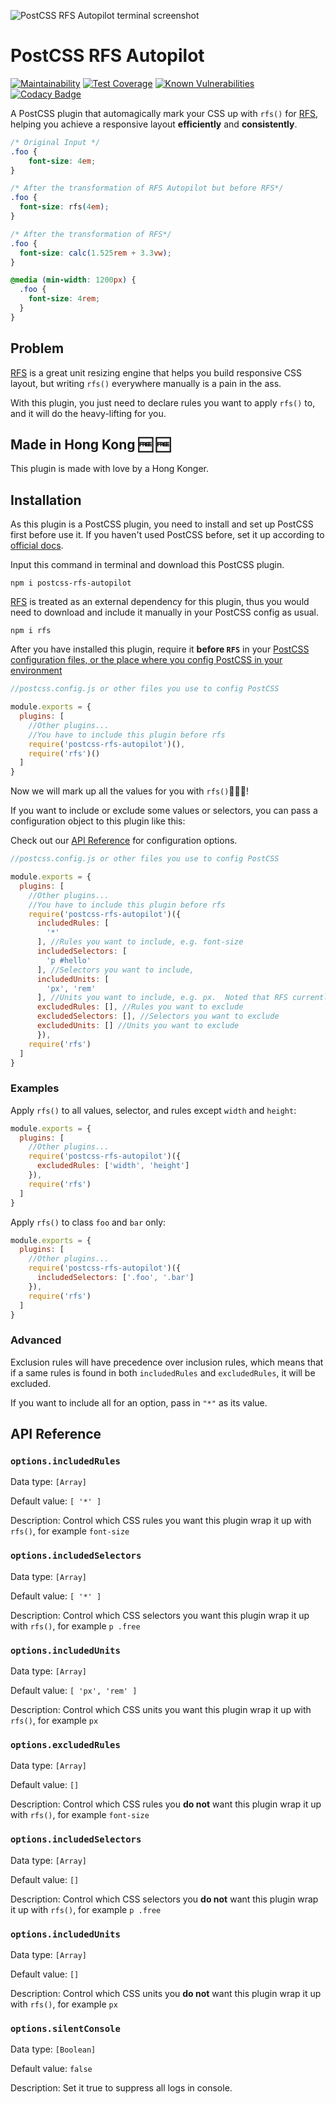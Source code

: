 ![PostCSS RFS Autopilot terminal screenshot](https://github.com/ych605/postcss-rfs-autopilot/blob/master/postcss-rsf-autopilot-example.png?raw=true)

# PostCSS RFS Autopilot

[![Maintainability](https://api.codeclimate.com/v1/badges/5f395780019e3ba34cb0/maintainability)](https://codeclimate.com/github/ych605/postcss-rfs-autopilot/maintainability)
[![Test Coverage](https://api.codeclimate.com/v1/badges/ff984c8d9c6e4277723f/test_coverage)](https://codeclimate.com/github/winston0410/postcss-rfs-autopilot/test_coverage)
[![Known Vulnerabilities](https://snyk.io/test/github/ych605/postcss-rfs-autopilot/badge.svg?targetFile=package.json)](https://snyk.io/test/github/ych605/postcss-rfs-autopilot?targetFile=package.json)
[![Codacy Badge](https://app.codacy.com/project/badge/Grade/5ce28bbbcc174bfdad1dabd6ab3c64f6)](https://www.codacy.com/manual/winston0410/postcss-rfs-autopilot?utm_source=github.com&utm_medium=referral&utm_content=winston0410/postcss-rfs-autopilot&utm_campaign=Badge_Grade)

A PostCSS plugin that automagically mark your CSS up with `rfs()` for [RFS](https://github.com/twbs/rfs), helping you achieve a responsive layout **efficiently** and **consistently**.

```css
/* Original Input */
.foo {
    font-size: 4em;
}
```

```css
/* After the transformation of RFS Autopilot but before RFS*/
.foo {
  font-size: rfs(4em);
}
```

```css
/* After the transformation of RFS*/
.foo {
  font-size: calc(1.525rem + 3.3vw);
}

@media (min-width: 1200px) {
  .foo {
    font-size: 4rem;
  }
}
```

## Problem

[RFS](https://github.com/twbs/rfs) is a great unit resizing engine that helps you build responsive CSS layout, but writing `rfs()` everywhere manually is a pain in the ass.

With this plugin, you just need to declare rules you want to apply `rfs()` to, and it will do the heavy-lifting for you.

## Made in Hong Kong :free: :free:

This plugin is made with love by a Hong Konger.

## Installation

As this plugin is a PostCSS plugin, you need to install and set up PostCSS first before use it. If you haven't used PostCSS before, set it up according to [official docs](https://github.com/postcss/postcss#usage).

Input this command in terminal and download this PostCSS plugin.

```
npm i postcss-rfs-autopilot
```

[RFS](https://github.com/twbs/rfs) is treated as an external dependency for this plugin, thus you would need to download and include it manually in your PostCSS config as usual.

```
npm i rfs
```

After you have installed this plugin, require it **before `RFS`** in your [PostCSS configuration files, or the place where you config PostCSS in your environment](https://github.com/postcss/postcss#usage)

```javascript
//postcss.config.js or other files you use to config PostCSS

module.exports = {
  plugins: [
    //Other plugins...
    //You have to include this plugin before rfs
    require('postcss-rfs-autopilot')(),
    require('rfs')()
  ]
}
```

Now we will mark up all the values for you with `rfs()`:rocket::rocket::rocket:!

If you want to include or exclude some values or selectors, you can pass a configuration object to this plugin like this:

Check out our [API Reference](#api-reference) for configuration options.

```javascript
//postcss.config.js or other files you use to config PostCSS

module.exports = {
  plugins: [
    //Other plugins...
    //You have to include this plugin before rfs
    require('postcss-rfs-autopilot')({
      includedRules: [
        '*'
      ], //Rules you want to include, e.g. font-size
      includedSelectors: [
        'p #hello'
      ], //Selectors you want to include,
      includedUnits: [
        'px', 'rem'
      ], //Units you want to include, e.g. px.  Noted that RFS currently only works with px and rem
      excludedRules: [], //Rules you want to exclude
      excludedSelectors: [], //Selectors you want to exclude
      excludedUnits: [] //Units you want to exclude
      }),
    require('rfs')
  ]
}
```

### Examples

Apply `rfs()` to all values, selector, and rules except `width` and `height`:

```javascript
module.exports = {
  plugins: [
    //Other plugins...
    require('postcss-rfs-autopilot')({
      excludedRules: ['width', 'height']
    }),
    require('rfs')
  ]
}
```

Apply `rfs()` to class `foo` and `bar` only:

```javascript
module.exports = {
  plugins: [
    //Other plugins...
    require('postcss-rfs-autopilot')({
      includedSelectors: ['.foo', '.bar']
    }),
    require('rfs')
  ]
}
```

### Advanced

Exclusion rules will have precedence over inclusion rules, which means that if a same rules is found in both `includedRules` and `excludedRules`, it will be excluded.

If you want to include all for an option, pass in `"*"` as its value.

## API Reference

### `options.includedRules`

Data type: `[Array]`

Default value: `[ '*' ]`

Description: Control which CSS rules you want this plugin wrap it up with `rfs()`, for example `font-size`

### `options.includedSelectors`

Data type: `[Array]`

Default value: `[ '*' ]`

Description: Control which CSS selectors you want this plugin wrap it up with `rfs()`, for example `p .free`

### `options.includedUnits`

Data type: `[Array]`

Default value: `[ 'px', 'rem' ]`

Description: Control which CSS units you want this plugin wrap it up with `rfs()`, for example `px`

### `options.excludedRules`

Data type: `[Array]`

Default value: `[]`

Description: Control which CSS rules you **do not** want this plugin wrap it up with `rfs()`, for example `font-size`

### `options.includedSelectors`

Data type: `[Array]`

Default value: `[]`

Description: Control which CSS selectors you **do not** want this plugin wrap it up with `rfs()`, for example `p .free`

### `options.includedUnits`

Data type: `[Array]`

Default value: `[]`

Description: Control which CSS units you **do not** want this plugin wrap it up with `rfs()`, for example `px`

### `options.silentConsole`

Data type: `[Boolean]`

Default value: `false`

Description: Set it true to suppress all logs in console.
